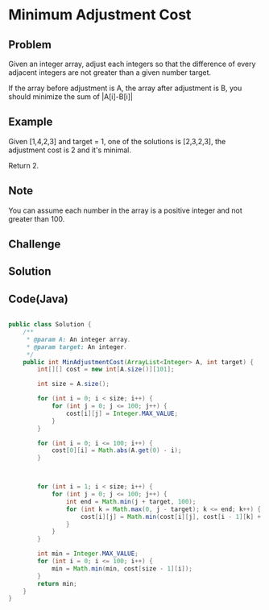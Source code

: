 Minimum Adjustment Cost
===


Problem
-------

Given an integer array, adjust each integers so that the difference of every adjacent integers are not greater than a given number target.

If the array before adjustment is A, the array after adjustment is B, you should minimize the sum of |A[i]-B[i]|

Example
-------

Given [1,4,2,3] and target = 1, one of the solutions is [2,3,2,3], the adjustment cost is 2 and it's minimal.

Return 2.


Note
---------

You can assume each number in the array is a positive integer and not greater than 100.

Challenge
---------

Solution
--------



Code(Java)
----------

```java

public class Solution {
    /**
     * @param A: An integer array.
     * @param target: An integer.
     */
    public int MinAdjustmentCost(ArrayList<Integer> A, int target) {
        int[][] cost = new int[A.size()][101];

        int size = A.size();

        for (int i = 0; i < size; i++) {
            for (int j = 0; j <= 100; j++) {
                cost[i][j] = Integer.MAX_VALUE;
            }
        }

        for (int i = 0; i <= 100; i++) {
            cost[0][i] = Math.abs(A.get(0) - i);
        }



        for (int i = 1; i < size; i++) {
            for (int j = 0; j <= 100; j++) {
                int end = Math.min(j + target, 100);
                for (int k = Math.max(0, j - target); k <= end; k++) {
                    cost[i][j] = Math.min(cost[i][j], cost[i - 1][k] + Math.abs(j - A.get(i)));
                }
            }
        }

        int min = Integer.MAX_VALUE;
        for (int i = 0; i <= 100; i++) {
            min = Math.min(min, cost[size - 1][i]);
        }
        return min;
    }
}
```